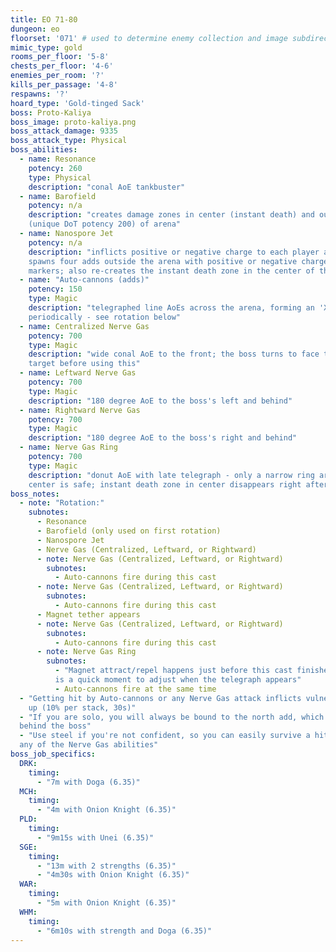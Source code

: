 ```yaml
---
title: EO 71-80
dungeon: eo
floorset: '071' # used to determine enemy collection and image subdirectory
mimic_type: gold
rooms_per_floor: '5-8'
chests_per_floor: '4-6'
enemies_per_room: '?'
kills_per_passage: '4-8'
respawns: '?'
hoard_type: 'Gold-tinged Sack'
boss: Proto-Kaliya
boss_image: proto-kaliya.png
boss_attack_damage: 9335
boss_attack_type: Physical
boss_abilities:
  - name: Resonance
    potency: 260
    type: Physical
    description: "conal AoE tankbuster"
  - name: Barofield
    potency: n/a
    description: "creates damage zones in center (instant death) and outer ring
    (unique DoT potency 200) of arena"
  - name: Nanospore Jet
    potency: n/a
    description: "inflicts positive or negative charge to each player and
    spawns four adds outside the arena with positive or negative charge
    markers; also re-creates the instant death zone in the center of the arena"
  - name: "Auto-cannons (adds)"
    potency: 150
    type: Magic
    description: "telegraphed line AoEs across the arena, forming an 'X'; used
    periodically - see rotation below"
  - name: Centralized Nerve Gas
    potency: 700
    type: Magic
    description: "wide conal AoE to the front; the boss turns to face the
    target before using this"
  - name: Leftward Nerve Gas
    potency: 700
    type: Magic
    description: "180 degree AoE to the boss's left and behind"
  - name: Rightward Nerve Gas
    potency: 700
    type: Magic
    description: "180 degree AoE to the boss's right and behind"
  - name: Nerve Gas Ring
    potency: 700
    type: Magic
    description: "donut AoE with late telegraph - only a narrow ring around the
    center is safe; instant death zone in center disappears right after this"
boss_notes:
  - note: "Rotation:"
    subnotes:
      - Resonance
      - Barofield (only used on first rotation)
      - Nanospore Jet
      - Nerve Gas (Centralized, Leftward, or Rightward)
      - note: Nerve Gas (Centralized, Leftward, or Rightward)
        subnotes:
          - Auto-cannons fire during this cast
      - note: Nerve Gas (Centralized, Leftward, or Rightward)
        subnotes:
          - Auto-cannons fire during this cast
      - Magnet tether appears
      - note: Nerve Gas (Centralized, Leftward, or Rightward)
        subnotes:
          - Auto-cannons fire during this cast
      - note: Nerve Gas Ring
        subnotes:
          - "Magnet attract/repel happens just before this cast finishes; there
          is a quick moment to adjust when the telegraph appears"
          - Auto-cannons fire at the same time
  - "Getting hit by Auto-cannons or any Nerve Gas attack inflicts vulnerability
    up (10% per stack, 30s)"
  - "If you are solo, you will always be bound to the north add, which spawns
  behind the boss"
  - "Use steel if you're not confident, so you can easily survive a hit from
  any of the Nerve Gas abilities"
boss_job_specifics:
  DRK:
    timing:
      - "7m with Doga (6.35)"
  MCH:
    timing:
      - "4m with Onion Knight (6.35)"
  PLD:
    timing:
      - "9m15s with Unei (6.35)"
  SGE:
    timing:
      - "13m with 2 strengths (6.35)"
      - "4m30s with Onion Knight (6.35)"
  WAR:
    timing:
      - "5m with Onion Knight (6.35)"
  WHM:
    timing:
      - "6m10s with strength and Doga (6.35)"
---
```


